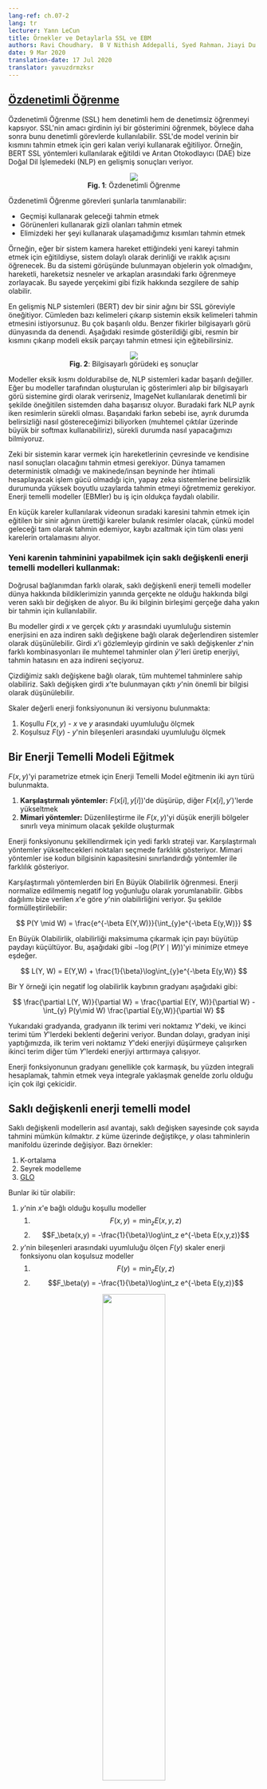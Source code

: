 ```yaml
---
lang-ref: ch.07-2
lang: tr
lecturer: Yann LeCun
title: Örnekler ve Detaylarla SSL ve EBM
authors: Ravi Choudhary， B V Nithish Addepalli, Syed Rahman，Jiayi Du
date: 9 Mar 2020
translation-date: 17 Jul 2020
translator: yavuzdrmzksr
---
```


## [Özdenetimli Öğrenme](https://www.youtube.com/watch?v=tVwV14YkbYs&t=2683s)

Özdenetimli Öğrenme (SSL) hem denetimli hem de denetimsiz öğrenmeyi kapsıyor. SSL'nin amacı girdinin iyi bir gösterimini öğrenmek, böylece daha sonra bunu denetimli görevlerde kullanılabilir. SSL'de model verinin bir kısmını tahmin etmek için geri kalan veriyi kullanarak eğitiliyor. Örneğin, BERT SSL yöntemleri kullanılarak eğitildi ve Arıtan Otokodlayıcı (DAE) bize Doğal Dil İşlemedeki (NLP) en gelişmiş sonuçları veriyor.

<!--## [Self supervised learning](https://www.youtube.com/watch?v=tVwV14YkbYs&t=2683s)

Self Supervised Learning (SSL) encompasses both supervised and unsupervised learning. The objective of the SSL pretext task is to learn a good representation of the input so that it can subsequently be used for supervised tasks. In SSL, the model is trained to predict one part of the data given other parts of the data. For example, BERT was trained using SSL techniques and the Denoising Auto-Encoder (DAE) has particularly shown state-of-the-art results in Natural Language Processing (NLP).-->

<center>
<img src="{{site.baseurl}}/images/week07/07-2/1_ssl.png"/><br>
<b>Fig. 1</b>: Özdenetimli Öğrenme
</center>

<!--<center>
<img src="{{site.baseurl}}/images/week07/07-2/1_ssl.png"/><br>
<b>Fig. 1</b>: Self Supervised Learning
</center>-->

Özdenetimli Öğrenme görevleri şunlarla tanımlanabilir:
* Geçmişi kullanarak geleceği tahmin etmek
* Görünenleri kullanarak gizli olanları tahmin etmek
* Elimizdeki her şeyi kullanarak ulaşamadığımız kısımları tahmin etmek

<!--Self Supervised Learning task can be defined as the following:
* Predict the future from the past.
* Predict the masked from the visible.
* Predict any occluded parts from all available parts.-->

Örneğin, eğer bir sistem kamera hareket ettiğindeki yeni kareyi tahmin etmek için eğitildiyse, sistem dolaylı olarak derinliği ve ıraklık açısını öğrenecek. Bu da sistemi görüşünde bulunmayan objelerin yok olmadığını, hareketli, hareketsiz nesneler ve arkaplan arasındaki farkı öğrenmeye zorlayacak. Bu sayede yerçekimi gibi fizik hakkında sezgilere de sahip olabilir.

<!--For example, if a system is trained to predict the next frame when the camera is moved, the system will implicitly learn about the depth and parallax. This will force the system to learn that objects occluded from its vision do not disappear but continue to exist and the distinction between animate, inanimate objects, and the background. It can also end up learning about intuitive physics like gravity.-->

En gelişmiş NLP sistemleri (BERT) dev bir sinir ağını bir SSL göreviyle öneğitiyor. Cümleden bazı kelimeleri çıkarıp sistemin eksik kelimeleri tahmin etmesini istiyorsunuz. Bu çok başarılı oldu. Benzer fikirler bilgisayarlı görü dünyasında da denendi. Aşağıdaki resimde gösterildiği gibi, resmin bir kısmını çıkarıp modeli eksik parçayı tahmin etmesi için eğitebilirsiniz. 

<!--State-of-the-art NLP systems (BERT) pre-train a giant neural network on an SSL task. You remove some of the words from a sentence and make the system predict the missing words. This has been very successful. Similar ideas were also tried out in computer vision realm. As shown in the image below, you can take an image and remove a portion of the image and train the model to predict the missing portion.-->

<center>
<img src="{{site.baseurl}}/images/week07/07-2/2_cv_eg.png"/><br>
<b>Fig. 2</b>: Bilgisayarlı görüdeki eş sonuçlar
</center>

<!--<center>
<img src="{{site.baseurl}}/images/week07/07-2/2_cv_eg.png"/><br>
<b>Fig. 2</b>: Corresponding results in computer vision
</center>-->

Modeller eksik kısmı doldurabilse de, NLP sistemleri kadar başarılı değiller. Eğer bu modeller tarafından oluşturulan iç gösterimleri alıp bir bilgisayarlı görü sistemine girdi olarak verirseniz, ImageNet kullanılarak denetimli bir şekilde öneğitilen sistemden daha başarısız oluyor. Buradaki fark NLP ayrık iken resimlerin sürekli olması. Başarıdaki farkın sebebi ise, ayrık durumda belirsizliği nasıl göstereceğimizi biliyorken (muhtemel çıktılar üzerinde büyük bir softmax kullanabiliriz), sürekli durumda nasıl yapacağımızı bilmiyoruz.

<!--Although the models can fill in the missing space they have not shared the same level of success as NLP systems. If you were to take the internal representations generated by these models, as input to a computer vision system, it is unable to beat a model that was pre-trained in a supervised manner on ImageNet. The difference here is that NLP is discrete whereas images are continuous. The difference in success is because in the discrete domain we know how to represent uncertainty, we can use a big softmax over the possible outputs, in the continuous domain we do not.-->

Zeki bir sistemin karar vermek için hareketlerinin çevresinde ve kendisine nasıl sonuçları olacağını tahmin etmesi gerekiyor. Dünya tamamen deterministik olmadığı ve makinede/insan beyninde her ihtimali hesaplayacak işlem gücü olmadığı için, yapay zeka sistemlerine belirsizlik durumunda yüksek boyutlu uzaylarda tahmin etmeyi öğretmemiz gerekiyor. Enerji temelli modeller (EBMler) bu iş için oldukça faydalı olabilir.

<!--An intelligent system (AI agent) needs to be able to predict the results of its own action on the surroundings and itself to make intelligent decisions. Since the world is not completely deterministic and there is not enough compute power in a machine/human brain to account for every possibility, we need to teach AI systems to predict in the presence of uncertainty in high dimensional spaces. Energy-based models (EBMs) can be extremely useful for this.-->

En küçük kareler kullanılarak videonun sıradaki karesini tahmin etmek için eğitilen bir sinir ağının ürettiği kareler bulanık resimler olacak, çünkü model geleceği tam olarak tahmin edemiyor, kaybı azaltmak için tüm olası yeni karelerin ortalamasını alıyor.

<!--A neural network trained using Least Squares to predict the next frame of a video will result in blurry images because the model cannot exactly predict the future so it learns to average out all possibilities of the next frame from the training data to reduce the loss.-->


### Yeni karenin tahminini yapabilmek için saklı değişkenli enerji temelli modelleri kullanmak:

<!--### Latent variable energy-based models as a solution to make predictions for next frame:-->

Doğrusal bağlanımdan farklı olarak, saklı değişkenli enerji temelli modeller dünya hakkında bildiklerimizin yanında gerçekte ne olduğu hakkında bilgi veren saklı bir değişken de alıyor. Bu iki bilginin birleşimi gerçeğe daha yakın bir tahmin için kullanılabilir.

<!--Unlike linear regression, Latent variable energy-based models take what we know about the world as well as a latent variable which gives us information about what happened in reality. A combination of those two pieces of information can be used to make a prediction that will be close to what actually occurs.-->

Bu modeller girdi $x$ ve gerçek çıktı $y$ arasındaki uyumluluğu sistemin enerjisini en aza indiren saklı değişkene bağlı olarak değerlendiren sistemler olarak düşünülebilir. Girdi $x$'i gözlemleyip girdinin ve saklı değişkenler $z$'nin farklı kombinasyonları ile muhtemel tahminler olan $\bar{y}$'leri üretip enerjiyi, tahmin hatasını en aza indireni seçiyoruz.

<!--These models can be thought of as systems that rate compatibility between the input $x$ and actual output $y$ depending on the prediction using the latent variable that minimizes the energy of the system. You observe input $x$ and produce possible predictions $\bar{y}$ for different combinations of input $x$ and latent variables $z$ and choose the one that minimizes the energy, prediction error, of the system.-->

Çizdiğimiz saklı değişkene bağlı olarak, tüm muhtemel tahminlere sahip olabiliriz. Saklı değişken girdi $x$'te bulunmayan çıktı $y$'nin önemli bir bilgisi olarak düşünülebilir.

<!--Depending upon the latent variable we draw, we can end up with all the possible predictions. The latent variable could be thought of as a piece of important information about the output $y$ that is not present in the input $x$.-->

Skaler değerli enerji fonksiyonunun iki versiyonu bulunmakta:
1. Koşullu $F(x, y)$ - $x$ ve $y$ arasındaki uyumluluğu ölçmek
2. Koşulsuz $F(y)$   - $y$'nin bileşenleri arasındaki uyumluluğu ölçmek

<!--Scalar-valued energy function can take two versions:
1. Conditional $F(x, y)$ - measure the compatibility between $x$ and $y$
2. Unconditional $F(y)$ -  measure the compatibility between the components of $y$-->


## Bir Enerji Temelli Modeli Eğitmek

<!--## [Training an Energy-Based Model](https://www.youtube.com/watch?v=tVwV14YkbYs&t=3957s)-->

$F(x, y)$'yi parametrize etmek için Enerji Temelli Model eğitmenin iki ayrı türü bulunmakta.
1. **Karşılaştırmalı yöntemler:** $F(x[i], y[i])$'de düşürüp, diğer $F(x[i], y')$'lerde yükseltmek
2. **Mimari yöntemler:** Düzenlileştirme ile $F(x, y)$'yi düşük enerjili bölgeler sınırlı veya minimum olacak şekilde oluşturmak

<!--There are two classes of learning models to train an Energy-Based Model to parametrize $F(x, y)$.
1. **Contrastive methods:** Push down on $F(x[i], y[i])$, push up on other points $F(x[i], y')$
2. **Architectural Methods:** Build $F(x, y)$ so that the volume of low energy regions is limited or minimized through regularization-->

Enerji fonksiyonunu şekillendirmek için yedi farklı strateji var. Karşılaştırmalı yöntemler yükseltecekleri noktaları seçmede farklılık gösteriyor. Mimari yöntemler ise kodun bilgisinin kapasitesini sınırlandırdığı yöntemler ile farklılık gösteriyor.

<!--There are seven strategies to shape the energy function. The contrastive methods differ in the way they pick the points to push up. While the architectural methods differ in the way they limit the information capacity of the code.-->

Karşılaştırmalı yöntemlerden biri En Büyük Olabilirlik öğrenmesi. Enerji normalize edilmemiş negatif log yoğunluğu olarak yorumlanabilir. Gibbs dağılımı bize verilen $x$'e göre $y$'nin olabilirliğini veriyor. Şu şekilde formülleştirilebilir:

<!--An example of the contrastive method is Maximum Likelihood learning. The energy can be interpreted as an unnormalised negative log density. Gibbs distribution gives us the likelihood of $y$ given $x$. It can be formulated as follows:-->

$$
P(Y \mid W) = \frac{e^{-\beta E(Y,W)}}{\int_{y}e^{-\beta E(y,W)}}
$$

En Büyük Olabilirlik, olabilirliği maksimuma çıkarmak için payı büyütüp paydayı küçültüyor. Bu, aşağıdaki gibi $-\log(P(Y \mid W))$'yi minimize etmeye eşdeğer.

<!--Maximum likelihood tries to make the numerator big and the denominator small to maximize the likelihood. This is equivalent to minimizing $-\log(P(Y \mid W))$ which is given below-->

$$
L(Y, W) = E(Y,W) + \frac{1}{\beta}\log\int_{y}e^{-\beta E(y,W)}
$$

Bir Y örneği için negatif log olabilirlik kaybının gradyanı aşağıdaki gibi:

<!--Gradient of the negative log likelihood loss for one sample Y is as follows:-->

$$
\frac{\partial L(Y, W)}{\partial W} = \frac{\partial E(Y, W)}{\partial W} - \int_{y} P(y\mid W) \frac{\partial E(y,W)}{\partial W}
$$

Yukarıdaki gradyanda, gradyanın ilk terimi veri noktamız $Y$'deki, ve ikinci terimi tüm $Y$'lerdeki beklenti değerini veriyor. Bundan dolayı, gradyan inişi yaptığımızda, ilk terim veri noktamız $Y$'deki enerjiyi düşürmeye çalışırken ikinci terim diğer tüm $Y$'lerdeki enerjiyi arttırmaya çalışıyor.

<!--In the above gradient, the first term of the gradient at the data point $Y$ and the second term of the gradient gives us the expected value of the gradient of the energy over all $Y$s. Hence, when we perform gradient descent the first term tries to reduce energy given to the data point $Y$ and the second term tries to increase the energy given to all other $Y$s.-->

Enerji fonksiyonunun gradyanı genellikle çok karmaşık, bu yüzden integrali hesaplamak, tahmin etmek veya integrale yaklaşmak genelde zorlu olduğu için çok ilgi çekicidir.

<!--The gradient of the energy function is generally very complex and hence computing, estimating or approximating the integral is a very interesting case as it is intractable in most of the cases.-->


## Saklı değişkenli enerji temelli model

<!--## [Latent variable energy-based model](https://www.youtube.com/watch?v=tVwV14YkbYs&t=4767s)-->

Saklı değişkenli modellerin asıl avantajı, saklı değişken sayesinde çok sayıda tahmini mümkün kılmaktır. $z$ küme üzerinde değiştikçe, $y$ olası tahminlerin manifoldu üzerinde değişiyor. Bazı örnekler:
1. K-ortalama
2. Seyrek modelleme
3. [GLO](https://arxiv.org/abs/1707.05776)

<!--The main advantage of Latent variable models is that they allow multiple predictions through the latent variable. As $z$ varies over a set, $y$ varies over the manifold of possible predictions. Some examples include:
1. K-means
2. Sparse modelling
3. [GLO](https://arxiv.org/abs/1707.05776)-->

Bunlar iki tür olabilir:
1. $y$'nin $x$'e bağlı olduğu koşullu modeller
    1. $$F(x,y) = \text{min}_{z} E(x,y,z)$$
    2. $$F_\beta(x,y) = -\frac{1}{\beta}\log\int_z e^{-\beta E(x,y,z)}$$
2. $y$'nin bileşenleri arasındaki uyumluluğu ölçen $F(y)$ skaler enerji fonksiyonu olan koşulsuz modeller
    1. $$F(y) = \text{min}_{z} E(y,z)$$
    2. $$F_\beta(y) = -\frac{1}{\beta}\log\int_z e^{-\beta E(y,z)}$$

<!--These can be of two types:
1. Conditional models where $y$ depends on $x$
    1. $$F(x,y) = \text{min}_{z} E(x,y,z)$$
    2. $$F_\beta(x,y) = -\frac{1}{\beta}\log\int_z e^{-\beta E(x,y,z)}$$
2. Unconditional models that have scalar-valued energy function, $F(y)$ that measures the compatibility between the components of $y$
    1. $$F(y) = \text{min}_{z} E(y,z)$$
    2. $$F_\beta(y) = -\frac{1}{\beta}\log\int_z e^{-\beta E(y,z)}$$-->

<center>
<img src="{{site.baseurl}}/images/week07/07-2/3_lv_ebm.png" width="50%"/><br>
<b>Fig. 3</b>: Saklı Değişkenli EBM
</center>

<!--<center>
<img src="{{site.baseurl}}/images/week07/07-2/3_lv_ebm.png" width="50%"/><br>
<b>Fig. 3</b>: Latent Variable EBM
</center>-->


## Saklı değişkenli EBM örneği: $K$-ortalama

<!--## Latent variable EBM example: $K$-means-->

K-ortalama $y$ üzerindeki dağılımı modellemeye çalıştığımız bir enerji temelli model olarak düşünülebilecek basit bir kümeleme algoritmasıdır.

<!--K-means is a simple clustering algorithm that can also be considered as an energy-based model where we are trying to model the distribution over $y$. The energy function is $E(y,z) = \Vert y-Wz \Vert^2$ where $z$ is a $1$-hot vector.-->

<center>
<img src="{{site.baseurl}}/images/week07/07-2/4_kmeans.png" width="50%"/><br>
<b>Fig. 4</b>: K-ortalama örneği
</center>

<!--<center>
<img src="{{site.baseurl}}/images/week07/07-2/4_kmeans.png" width="50%"/><br>
<b>Fig. 4</b>: K-means example
</center>-->

Verilen $y$ ve $k$ değerini kullanarak, $W$'nun $k$ adet muhtemel sütunundan hangisinin yeniden üretme hatası veya enerji fonksiyonunu minimize ettiğini bulup çıkarım yapabiliriz. Algoritmayı eğitmek için yaklaşımımız $W$'nun $y$'ye en yakın sütununu seçmek için $z$'yi bulup daha sonra daha da yaklaşmak için gradyan adımı atıp işlemi tekrar edebiliriz. Ancak, koordinat gradyan inişi aslında daha iyi ve daha hızlı çalışıyor.

<!--Given a value of $y$ and $k$, we can do inference by figuring out which of the $k$ possible columns of $W$ minimizes the reconstruction error or energy function. To train the algorithm, we can adopt an approach where we can find $z$ to choose the column of $W$ closest to $y$ and then try to get even closer by taking a gradient step and repeat the process. However, coordinate gradient descent actually works better and faster.-->

Aşağıdaki grafikte, pembe sarmal üzerinde veri noktalarını görebiliriz. Bu çizgiyi çevreleyen siyah damla, $W$'nun prototiplerinin etrafındaki ikinci dereceden düşüşlere karşılık geliyor.

<!--In the plot below we can see the data points along the pink spiral. The black blobs surrounding this line corresponds to quadratic wells around each of the prototypes of $W$.-->

<center>
<img src="{{site.baseurl}}/images/week07/07-2/5_spiral.png" width="50%"/><br>
<b>Fig. 5</b>: Sarmal grafik
</center>

<!--<center>
<img src="{{site.baseurl}}/images/week07/07-2/5_spiral.png" width="50%"/><br>
<b>Fig. 5</b>: Spiral plot
</center>-->

Enerji fonksiyonunu öğrendiğimizde aşağıdaki soruları ele almaya başlayabiliriz:
1. $y_1$ noktası verildiğinde $y_2$ noktasını tahmin edebilir miyiz?
2. $y$ verildiğinde, veri manifoldundaki en yakın noktayı bulabilir miyiz?

<!--Once we learn the energy function, we can begin to address questions like:
1. Given a point $y_1$, can we predict $y_2$?
2. Given $y$, can we find the closest point on the data manifold?-->

K-ortalama bir mimari yöntemdir (karşılaştırmalı yöntemlerden farklı). Yani enerjiyi herhangi bir yerde yükseltmiyoruz, tek yaptığımız enerjiyi belli bölgelerde düşürmek. Bunun bir dezavantajı $k$ değerine karar verdikten sonra, sadece $k$ adet noktada 0 enerjiye sahip olabiliriz ve bu noktalardan uzaklaştıkça karesel bir oranda artacak.

<!--K-means belongs to architectural methods (as opposed to contrastive methods). Hence we do not push up the energy anywhere, all we do is push the energy down in certain regions. One disadvantage is that once the value of $k$ has been decided, there can only be $k$ points that have $0$ energy, and every other point will have higher energy that grows quadratically as we move away from them.-->


## Karşılaştırmalı yöntemler

<!--## Contrastive methods-->

Dr Yann LeCun'a göre, herkes bir noktada mimari yöntemleri kullanacak, ama şu an resimler üzerinde karşılaştırmalı yöntemler daha iyi çalışıyor. Bazı veri noktalarını ve enerji yüzeyinin eşyükselti eğrilerini gösteren aşağıdaki şekle bakın. İdeal olarak, enerji yüzeyinin en düşük enerjiye veri manifoldu üzerinde sahip olmasını isteriz. Böylece yapmak istediğimiz şey, eğitim örneğinin etrafında enerjiyi (yani $F(x,y)$ değerini) düşürmek, ama bu tek başına yeterli olmayabilir. Bu yüzden yüksek enerjiye sahip olması gereken ama düşük enerjiye sahip olan $y$'lerde de yükseltiyoruz.

<!--According to Dr Yann LeCun, everyone will be using architectural methods at some point, but at this moment, it is contrastive methods that work for images. Consider the figure below which shows us some data points and contours of the energy surface. Ideally, we want the energy surface to have the lowest energy on the data manifold. Hence what we would like to do is lower the energy (i.e. the value of $F(x,y)$) around the training example, but this alone may not be enough. Hence we also raise it for the $y$'s in the region that should have high energy but has low energy.-->

<center>
<img src="{{site.baseurl}}/images/week07/07-2/6_contrastive_1.png" width="50%"/><br>
<b>Fig. 6</b>: Karşılaştırmalı yöntemler
</center>

<!--<center>
<img src="{{site.baseurl}}/images/week07/07-2/6_contrastive_1.png" width="50%"/><br>
<b>Fig. 6</b>: Contrastive methods
</center>-->

Enerjiyi yükseltmek istediğimiz $y$'leri bulmak için birkaç farklı yol var. Bazı örnekler:
1. Arıtan Otokodlayıcı
2. Karşıtsal Iraksama
3. Monte Carlo
4. Markov Zincirli Monte Carlo
5. Hamiltonian Monte Carlo

<!--There are several ways to find these candidates $y$'s that we want to raise energy for. Some examples are:
1. Denoising Autoencoder
2. Contrastive Divergence
3. Monte Carlo
4. Markov Chain Monte Carlo
5. Hamiltonian Monte Carlo-->

Arıtan otokodlayıcı ve karşıtsal ıraksama hakkında kısaca tartışacağız.

<!--We will briefly discuss denoising autoencoders and contrastive divergence.-->


### Arıtan otokodlayıcı (DAE)

<!--### Denoising autoencoder (DAE)-->

Enerjiyi arttıracağımız $y$'leri bulmanın bir yolu, aşağıdaki grafikte yeşil oklarla gösterildiği gibi eğitim örneğini rastgele bozmaktır.

<!--One way of finding $y$'s to increase energy for it is by randomly perturbing the training example as shown by the green arrows in the plot below.-->

<center>
<img src="{{site.baseurl}}/images/week07/07-2/7_contrastive_2.png" width="50%"/><br>
<b>Fig. 7</b>: Topografik harita
</center>

<!--<center>
<img src="{{site.baseurl}}/images/week07/07-2/7_contrastive_2.png" width="50%"/><br>
<b>Fig. 7</b>: Topographic map
</center>-->

Veri noktasını bozduktan sonra, enerjiyi burada yükseltebiliriz. Eğer bunu her veri noktası için yeterince kez yaparsak, enerji eğitim örneklerinin yanında bükülecek. Aşağıdaki grafik eğitimin nasıl yapıldığını gösteriyor.

<!--Once we have a corrupted data point, we can push the energy up here. If we do this sufficiently many times for all the data points, the energy sample will curl up around the training examples. The following plot illustrates how training is done.-->

<center>
<img src="{{site.baseurl}}/images/week07/07-2/8_training.png" width="50%"/><br>
<b>Fig. 8</b>: Eğitim
</center>

<!--<center>
<img src="{{site.baseurl}}/images/week07/07-2/8_training.png" width="50%"/><br>
<b>Fig. 8</b>: Training
</center>-->

Eğitim adımları:
1. $y$ noktasını al ve onu boz
2. Kodlayıcı ve Kodçözücüyü bozulmuş veri noktasından orijinal veri noktasını oluşturacak şekilde eğit

<!--Steps for training:
1. Take a point $y$ and corrupt it
2. Train the Encoder and Decoder to reconstruct the original data point from this corrupted data point-->

Eğer DAE düzgün bir şekilde eğitilirse, enerji veri manifoldundan uzaklaştıkça karesel bir şekilde büyüyecek.

<!--If the DAE is properly trained, the energy grows quadratically as we move away from the data manifold.-->

Aşağıdaki grafik DAE'yi nasıl kullandığımızı gösteriyor.

<!--The following plot illustrates how we use the DAE.-->

<center>
<img src="{{site.baseurl}}/images/week07/07-2/9_dae_use.png" width="50%"/><br>
<b>Fig. 9</b>: DAE nasıl kullanılır
</center>

<!--<center>
<img src="{{site.baseurl}}/images/week07/07-2/9_dae_use.png" width="50%"/><br>
<b>Fig. 9</b>: How DAE is used
</center>-->


### BERT

<!--### BERT-->

BERT benzer bir şekilde eğitiliyor, ancak bu sefer uzay ayrık ve metinle uğraşıyoruz. Bozma tekniğiyle bazı kelimeleri gizleyip, yeniden oluşturma adımında bunları tahmin etmeye çalışıyoruz. Bundan dolayı bu yöntemin başka bir adı da gizli otokodlayıcı.

<!--BERT is trained similarly, except that the space is discrete as we are dealing with text. The corruption technique consists of masking some of the words and the reconstruction step consists of trying to predict these. Hence, this is also called a masked autoencoder.-->


### Karşıtsal Iraksama

<!--### Contrastive divergence-->

Karşıtsal ıraksama bize enerjiyi yükselteceğimiz $y$ noktalarını bulmak için daha akıllıca bir yöntem sunuyor. Eğitim noktamıza rastgele bir vuruş yapıp gradyan inişiyle enerji fonksiyonunda aşağı inebiliriz. Yolun sonunda geldiğimiz noktada enerjiyi yükseltiyoruz. Bu aşağıdaki grafikte yeşil çizgiyle gösteriliyor.

<!--Contrastive Divergence presents us with a smarter way to find the $y$ point that we want to push up the energy for. We can give a random kick to our training point and then move down the energy function using gradient descent. At the end of the trajectory, we push up the energy for the point we land on. This is illustrated in the plot below using the green line.-->

<center>
<img src="{{site.baseurl}}/images/week07/07-2/10_contrastive_div.png" width="50%"/><br>
<b>Fig. 10</b>: Karşıtsal Iraksama
</center>

<!--<center>
<img src="{{site.baseurl}}/images/week07/07-2/10_contrastive_div.png" width="50%"/><br>
<b>Fig. 10</b>: Contrastive Divergence
</center>-->
